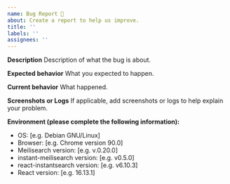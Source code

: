 ```yaml
---
name: Bug Report 🐞
about: Create a report to help us improve.
title: ''
labels: ''
assignees: ''
---
```


<!-- This is not an exhaustive model but a help. No step is mandatory. -->

**Description**
Description of what the bug is about.

**Expected behavior**
What you expected to happen.

**Current behavior**
What happened.

**Screenshots or Logs**
If applicable, add screenshots or logs to help explain your problem.

**Environment (please complete the following information):**
- OS: [e.g. Debian GNU/Linux]
- Browser: [e.g. Chrome version 90.0]
- Meilisearch version: [e.g. v.0.20.0]
- instant-meilisearch version: [e.g. v0.5.0]
- react-instantsearch version: [e.g. v6.10.3]
- React version: [e.g. 16.13.1]
